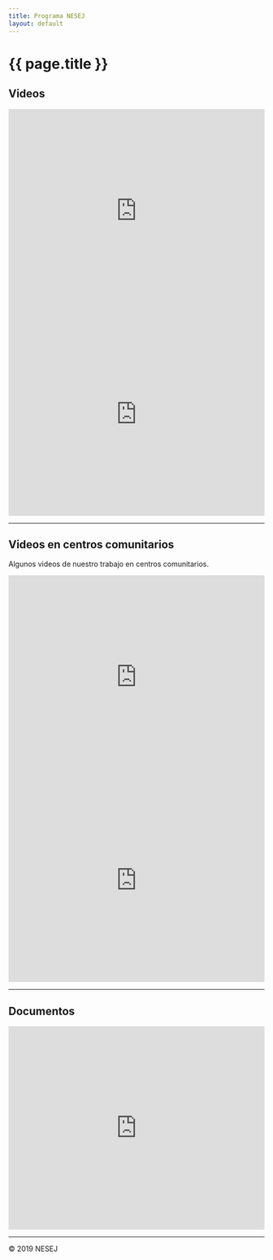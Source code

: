 ```yaml
---
title: Programa NESEJ
layout: default
---
```


# {{ page.title }}

## Videos

<iframe width="100%" height="400" src="https://www.youtube.com/embed/iGLzjJ6YjJw" frameborder="0" allow="accelerometer; autoplay; encrypted-media; gyroscope; picture-in-picture" allowfullscreen></iframe>

<iframe width="100%" height="400" src="https://www.youtube.com/embed/WGh52OwfS0M" frameborder="0" allow="accelerometer; autoplay; encrypted-media; gyroscope; picture-in-picture" allowfullscreen></iframe>

---

## Videos en centros comunitarios

Algunos videos de nuestro trabajo en centros comunitarios.

<iframe width="100%" height="400" src="https://www.youtube.com/embed/PNRhV_O_CE4" frameborder="0" allow="accelerometer; autoplay; encrypted-media; gyroscope; picture-in-picture" allowfullscreen></iframe>

<iframe width="100%" height="400" src="https://www.youtube.com/embed/6T1E1HsrKy4" frameborder="0" allow="accelerometer; autoplay; encrypted-media; gyroscope; picture-in-picture" allowfullscreen></iframe>

---

## Documentos

<iframe width="100%" height="400" src="https://www.youtube.com/embed/Jcoeminc14I" frameborder="0" allow="accelerometer; autoplay; encrypted-media; gyroscope; picture-in-picture" allowfullscreen></iframe>

---

© 2019 NESEJ
